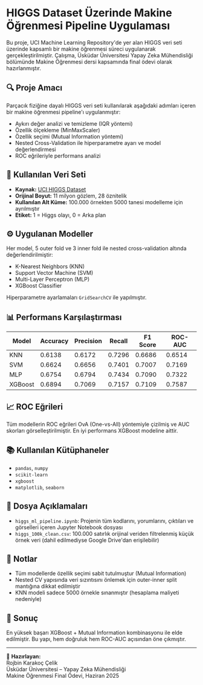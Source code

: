 # HIGGS Dataset Üzerinde Makine Öğrenmesi Pipeline Uygulaması

Bu proje, UCI Machine Learning Repository'de yer alan HIGGS veri seti üzerinde kapsamlı bir makine öğrenmesi süreci uygulanarak gerçekleştirilmiştir. Çalışma, Üsküdar Üniversitesi Yapay Zeka Mühendisliği bölümünde Makine Öğrenmesi dersi kapsamında final ödevi olarak hazırlanmıştır.

## 🔍 Proje Amacı

Parçacık fiziğine dayalı HIGGS veri seti kullanılarak aşağıdaki adımları içeren bir makine öğrenmesi pipeline'ı uygulanmıştır:

- Aykırı değer analizi ve temizleme (IQR yöntemi)
- Özellik ölçekleme (MinMaxScaler)
- Özellik seçimi (Mutual Information yöntemi)
- Nested Cross-Validation ile hiperparametre ayarı ve model değerlendirmesi
- ROC eğrileriyle performans analizi

## 📁 Kullanılan Veri Seti

- **Kaynak:** [UCI HIGGS Dataset](https://archive.ics.uci.edu/ml/datasets/HIGGS)
- **Orijinal Boyut:** 11 milyon gözlem, 28 öznitelik
- **Kullanılan Alt Küme:** 100.000 örnekten 5000 tanesi modelleme için ayrılmıştır
- **Etiket:** 1 = Higgs olayı, 0 = Arka plan

## ⚙️ Uygulanan Modeller

Her model, 5 outer fold ve 3 inner fold ile nested cross-validation altında değerlendirilmiştir:

- K-Nearest Neighbors (KNN)
- Support Vector Machine (SVM)
- Multi-Layer Perceptron (MLP)
- XGBoost Classifier

Hiperparametre ayarlamaları `GridSearchCV` ile yapılmıştır.

## 📊 Performans Karşılaştırması

| Model     | Accuracy | Precision | Recall | F1 Score | ROC-AUC |
|-----------|----------|-----------|--------|----------|---------|
| KNN       | 0.6138   | 0.6172    | 0.7296 | 0.6686   | 0.6514  |
| SVM       | 0.6624   | 0.6656    | 0.7401 | 0.7007   | 0.7169  |
| MLP       | 0.6754   | 0.6794    | 0.7434 | 0.7090   | 0.7322  |
| XGBoost   | 0.6894   | 0.7069    | 0.7157 | 0.7109   | 0.7587  |

## 📈 ROC Eğrileri

Tüm modellerin ROC eğrileri OvA (One-vs-All) yöntemiyle çizilmiş ve AUC skorları görselleştirilmiştir. En iyi performans XGBoost modeline aittir.

## 📚 Kullanılan Kütüphaneler

- `pandas`, `numpy`
- `scikit-learn`
- `xgboost`
- `matplotlib`, `seaborn`

## 📌 Dosya Açıklamaları

- `higgs_ml_pipeline.ipynb`: Projenin tüm kodlarını, yorumlarını, çıktıları ve görselleri içeren Jupyter Notebook dosyası
- `higgs_100k_clean.csv`: 100.000 satırlık orijinal veriden filtrelenmiş küçük örnek veri (dahil edilmediyse Google Drive'dan erişilebilir)

## 🧠 Notlar

- Tüm modellerde özellik seçimi sabit tutulmuştur (Mutual Information)
- Nested CV yapısında veri sızıntısını önlemek için outer-inner split mantığına dikkat edilmiştir
- KNN modeli sadece 5000 örnekle sınanmıştır (hesaplama maliyeti nedeniyle)

## 🏁 Sonuç

En yüksek başarı XGBoost + Mutual Information kombinasyonu ile elde edilmiştir. Bu yapı, hem doğruluk hem ROC-AUC açısından öne çıkmıştır.

---

📌 **Hazırlayan:**  
Rojbin Karakoç Çelik  
Üsküdar Üniversitesi – Yapay Zeka Mühendisliği  
Makine Öğrenmesi Final Ödevi, Haziran 2025
